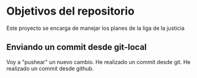 # Objetivos del repositorio

Este proyecto se encarga de manejar los planes de la liga de la justicia


## Enviando un commit desde git-local

Voy a "pushear" un nuevo cambio.
He realizado un commit desde git.
He realizado un commit desde github.
